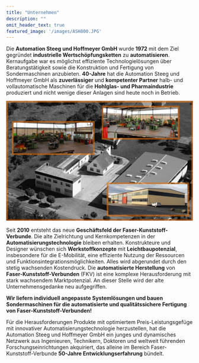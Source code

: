 ```yaml
---
title: "Unternehmen"
description: ""
omit_header_text: true
featured_image: '/images/ASH800.JPG'
---
```


Die **Automation Steeg und Hoffmeyer GmbH** wurde **1972** mit dem Ziel gegründet **industrielle Wertschöpfungsketten** zu **automatisieren**. Kernaufgabe war es möglichst effiziente Technologielösungen über Beratungstätigkeit sowie die Konstruktion und Fertigung von Sondermaschinen anzubieten. **40-Jahre** hat die Automation Steeg und Hoffmeyer GmbH als **zuverlässiger** und **kompetenter Partner** halb- und vollautomatische Maschinen für die **Hohlglas- und Pharmaindustrie** produziert und nicht wenige dieser Anlagen sind heute noch in Betrieb.

![Example image](/images/ASH800.jpg)

Seit **2010** entsteht das neue **Geschäftsfeld der Faser-Kunststoff-Verbunde**. Die alte Zielrichtung und Kernkompetenzen in der **Automatisierungstechnologie** bleiben erhalten.
Konstrukteure und Designer wünschen sich **Werkstoffkonzepte** mit **Leichtbaupotenzial**, insbesondere für die E-Mobilität, eine effiziente Nutzung der Ressourcen und Funktionsintegrationsmöglichkeiten. Alles wird abgerundet durch den stetig wachsenden Kostendruck.
Die **automatisierte Herstellung** von **Faser-Kunststoff-Verbunden** (FKV) ist eine komplexe Herausforderung mit stark wachsendem Marktpotenzial. An dieser Stelle wird der alte Unternehmensgedanke neu aufgegriffen.

**Wir liefern individuell angepasste Systemlösungen und bauen  
Sondermaschinen für die automatisierte und qualitätssichere Fertigung   
von Faser-Kunststoff-Verbunden!**

Für die Herausforderungen Produkte mit optimiertem Preis-Leistungsgefüge mit innovativer Automatisierungstechnologie herzustellen, hat die Automation Steeg und Hoffmeyer GmbH ein junges und dynamisches Netzwerk aus Ingenieuren, Technikern, Doktoren und weltweit führenden Forschungseinrichtungen akquiriert, das alleine im Bereich Faser-Kunststoff-Verbunde **50-Jahre Entwicklungserfahrung** bündelt.